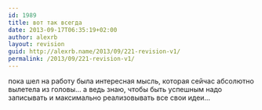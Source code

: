 ```yaml
---
id: 1989
title: вот так всегда
date: 2013-09-17T06:35:19+02:00
author: alexrb
layout: revision
guid: http://alexrb.name/2013/09/221-revision-v1/
permalink: /2013/09/221-revision-v1/
---
```

пока шел на работу была интересная мысль, которая сейчас абсолютно вылетела из головы&#8230; а ведь знаю, чтобы быть успешным надо записывать и максимально реализовывать все свои идеи&#8230;